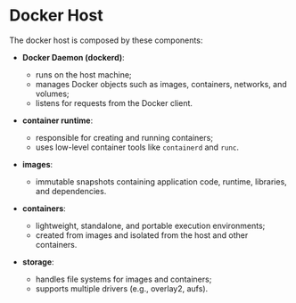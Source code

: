 # Docker Host

The docker host is composed by these components:

- **Docker Daemon (dockerd)**:
  - runs on the host machine;
  - manages Docker objects such as images, containers, networks, and volumes;
  - listens for requests from the Docker client.
- **container runtime**:
  - responsible for creating and running containers;
  - uses low-level container tools like `containerd` and `runc`.
- **images**:
  - immutable snapshots containing application code, runtime, libraries, and dependencies.


- **containers**:
  - lightweight, standalone, and portable execution environments;
  - created from images and isolated from the host and other containers.
- **storage**:
  - handles file systems for images and containers;
  - supports multiple drivers (e.g., overlay2, aufs).
